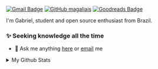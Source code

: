 <!--

Implementar

Linkedin Badge
[![Linkedin Badge](https://img.shields.io/badge/-LinkedIn-blue?style=flat-square&logo=Linkedin&logoColor=white&link=LINK DO MEU LINKEDIN)](LINK DO MEU LINKEDIN)

I'm Gabriel, Student and open source enthusiast from Brazil, I have 2+ years experience in Front-end and Back-end.  

Please feel free to clone projects, raise issues and submit PRs if you think something could be better.  



- :computer: Techs: <code><img height="20" src="https://raw.githubusercontent.com/github/explore/80688e429a7d4ef2fca1e82350fe8e3517d3494d/topics/typescript/typescript.png"></code>
<code><img height="20" src="https://raw.githubusercontent.com/github/explore/80688e429a7d4ef2fca1e82350fe8e3517d3494d/topics/react/react.png"></code>
<code><img height="20" src="https://raw.githubusercontent.com/github/explore/5c058a388828bb5fde0bcafd4bc867b5bb3f26f3/topics/graphql/graphql.png"></code>
<code><img height="20" src="https://raw.githubusercontent.com/github/explore/80688e429a7d4ef2fca1e82350fe8e3517d3494d/topics/nodejs/nodejs.png"></code>
<code><img height="20" src="https://raw.githubusercontent.com/github/explore/80688e429a7d4ef2fca1e82350fe8e3517d3494d/topics/react-native/react-native.png"></code>
<code><img height="20" src="https://raw.githubusercontent.com/github/explore/80688e429a7d4ef2fca1e82350fe8e3517d3494d/topics/docker/docker.png"></code>
<code><img height="20" src="https://raw.githubusercontent.com/github/explore/80688e429a7d4ef2fca1e82350fe8e3517d3494d/topics/git/git.png"></code>


-->




[![Gmail Badge](https://img.shields.io/badge/-Gmail-c14438?style=flat-square&logo=Gmail&logoColor=white&link=mailto:rafagoulartb@gmail.com)](mailto:rafagoulartb@gmail.com)
[![GitHub magaliais](https://img.shields.io/github/followers/magaliais?label=follow&style=social)](https://github.com/magaliais)
[![Goodreads Badge](https://img.shields.io/badge/Goodreads-382110?style=flat-square&logo=goodreads&logoColor=white)](https://www.goodreads.com/user/show/108674376-magaliais)

I'm Gabriel, student and open source enthusiast from Brazil.


### :sparkles:  Seeking knowledge all the time
   
- 💬 Ask me anything [here](https://github.com/magaliais/magaliais/issues/new) or [email](mailto:gabriel.ashm@hotmail.com) me



<details>
  <summary>My Github Stats</summary>
  <br>

  <p align="center">
    <img align="center" src="https://github-readme-stats.vercel.app/api?username=magaliais&show_icons=true&theme=dracula" alt="Gabriel Magalhães' Github Stats" alt="Gabriel Magalhães' Github Status" />
  </p>
</details>
